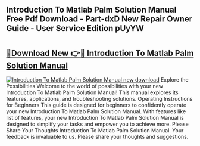 ## Introduction To Matlab Palm Solution Manual Free Pdf Download - Part-dxD New Repair Owner Guide - User Service Edition pUyYW

# <h2><a href="http://bc80653.oget.top/?id=Introduction+To+Matlab+Palm+Solution+Manual">🔗Download New 👉🔴 Introduction To Matlab Palm Solution Manual</a></h2>

[![Introduction To Matlab Palm Solution Manual new download](https://i.imgur.com/5g1atiW.png)](http://bc80653.oget.top/?id=Introduction+To+Matlab+Palm+Solution+Manual)
Explore the Possibilities Welcome to the world of possibilities with your new Introduction To Matlab Palm Solution Manual! This manual explores its features, applications, and troubleshooting solutions. Operating Instructions for Beginners This guide is designed for beginners to confidently operate your new Introduction To Matlab Palm Solution Manual. With features like list of features, your new Introduction To Matlab Palm Solution Manual is designed to simplify your tasks and empower you to achieve more. Please Share Your Thoughts Introduction To Matlab Palm Solution Manual. Your feedback is invaluable to us. Please share your thoughts and suggestions.
